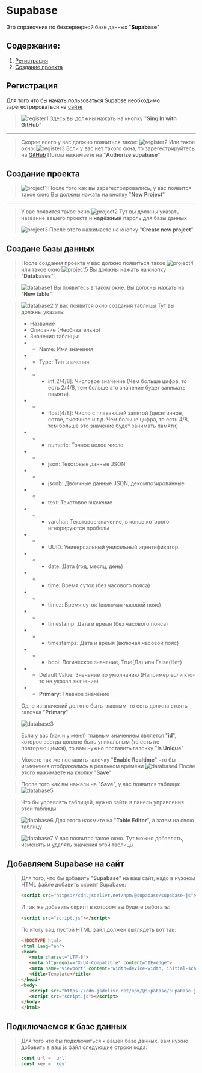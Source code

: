 # Supabase

Это справочник по безсерверной базе данных "**Supabase**"

## Содержание:
1. [Регистрация](#Регистрация)
2. [Создание проекта](#Создание_проекта)

## Регистрация
<a name="Регистрация"></a>

Для того что бы начать пользоваться Supabse необходимо зарегестрироваться на [сайте](https://app.supabase.com/)

>![register1](./imgs/Register1.png)
>Здесь вы должны нажать на кнопку "**Sing In with GitHub**"
---
>Скорее всего у вас должно появиться такое:
>![register2](imgs/Register2.png)
>Или такое окно:
>![register3](imgs/Register3.png)
>Если у вас нет такого окна, то зарегестрируйтесь на [GitHub](https://github.com/)
>Потом нажимаете на "**Authorize supabase**"

## Создание проекта
<a name="Создание_проекта"></a>

>![project1](imgs/CreateProject1.png)
>После того как вы зарегестрировались, у вас появится такое окно
>Вы должны нажать на кнопку "**New Project**"
---
>У вас появится такое окно
>![project2](imgs/CreateProject2.png)
>Тут вы должны указать название вашего проекта и **надёжный** пароль для базы данных
>
>![project3](imgs/CreateProject3.png)
>После этого нажимаете на кнопку "**Create new project**"

## Создане базы данных

>После создания проекта у вас должно появиться такое
>![project4](imgs/CreateProject4.png)
>или такое окно
>![project5](imgs/CreateProject4.1.png)
>Вы должны нажать на кнопку "**Databases**"

>![database1](imgs/Database1.png)
>Вы появитесь в таком окне. Вы должны нажать на "**New table**"

>![database2](imgs/Database2.png)
>У вас появится окно создания таблицы
>Тут вы должны указать:
>
> * Название
> * Описание (Необязательно)
> * Значения таблицы:
> * * Name: Имя значения
> * * Type: Тип значения:
> * * * int[2/4/8]: Числовое значение (Чем больше цифра, то есть 2/4/8, тем больше это значение будет занимать памяти)
> * * * float[4/8]: Число с плавающей запятой (десятичное, сотое, тысячное и т.д. Чем больше цифра, то есть 4/8, тем больше это значение будет занимать памяти)
> * * * numeric: Точное целое число
> * * * json: Текстовые данные JSON
> * * * jsonb: Двоичные данные JSON, декомпозированные
> * * * text: Текстовое значение
> * * * varchar: Текстовое значение, в конце которого игнорируются пробелы
> * * * UUID: Универсальный уникальный идентификатор
> * * * date: Дата (год, месяц, день)
> * * * time: Время суток (без часового пояса)
> * * * timez: Время суток (включая часовой пояс)
> * * * timestamp: Дата и время (без часового пояса)
> * * * timestampz: Дата и время (включая часовой пояс)
> * * * bool: Логическое значение, True(Да) или False(Нет)
> * * Default Value: Значение по умолчанию (Например если кто-то не указал значение)
> * * **Primary**: Главное значение
>
>Одно из значений должно быть главным, то есть должна стоять галочка "**Primary**"
>
>![database3](imgs/Database3.png)
>
>Если у вас (как и у меня) главным значением является "**id**", которое всегда должно быть уникальным (то есть не повторяющимся), то вам нужно поставить галочку "**Is Unique**"
>
>Можете так же поставить галочку "**Enable Realtime**" что бы изменения отображались в реальном времени
>![database4](imgs/Database4.png)
>После этого нажимаете на кнопку "**Save**"

>После того как вы нажали на "**Save**", у вас появится таблица:
>![database5](imgs/Database5.png)

>Что бы управлять таблицей, нужно зайти в панель управления этой таблицы
>
>![database6](imgs/Database6.png)
>Для этого нажмите на "**Table Editor**", а затем на свою таблицу
>
>![database7](imgs/Database7.png)
>У вас появится такое окно. Тут можно добавлять, изменять и удалять значения этой таблицы

## Добавляем Supabase на сайт

>Для того, что бы добавить "**Supabase**" на ваш сайт, надо в нужном HTML файле добавить скрипт Supabase:
>```html
><script src="https://cdn.jsdelivr.net/npm/@supabase/supabase-js"></script>
>```
>И так же добавить скрипт в котором вы будете работать:
>```html
><script src="script.js"></script>
>```
>
>По итогу ваш пустой HTML файл должен выглядеть вот так:
>```html
><!DOCTYPE html>
><html lang="en">
><head>
>    <meta charset="UTF-8">
>    <meta http-equiv="X-UA-Compatible" content="IE=edge">
>    <meta name="viewport" content="width=device-width, initial-scale=1.0">
>    <title>Template</title>
></head>
><body>
>    <script src="https://cdn.jsdelivr.net/npm/@supabase/supabase-js"></script>
>    <script src="script.js"></script>
></body>
></html>
>```

## Подключаемся к базе данных

>Для того что бы подключиться к вашей базе данных, вам нужно добавить в ваш js файл следующие строки кода:
>```js
>const url = 'url'
>const key = 'key'
>```
